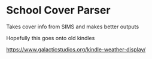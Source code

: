 # School Cover Parser

Takes cover info from SIMS and makes better outputs

Hopefully this goes onto old kindles

https://www.galacticstudios.org/kindle-weather-display/
